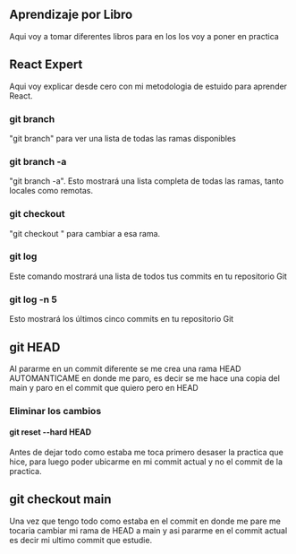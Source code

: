 ## Aprendizaje por Libro
Aqui voy a tomar diferentes libros para en los los voy a poner en practica

## React Expert
Aqui voy explicar desde cero con mi metodologia de estuido para aprender React.

### git branch
 "git branch" para ver una lista de todas las ramas disponibles 

### git branch -a
 "git branch -a". Esto mostrará una lista completa de todas las ramas, tanto locales como remotas.

### git checkout
"git checkout <nombre-de-la-rama>" para cambiar a esa rama.

### git log
Este comando mostrará una lista de todos tus commits en tu repositorio Git

### git log -n 5
Esto mostrará los últimos cinco commits en tu repositorio Git

## git HEAD
Al pararme en un commit diferente se me crea una rama HEAD AUTOMANTICAME en donde me paro, es decir se me hace una copia del main y paro en el commit que quiero pero en HEAD

### Eliminar los cambios
#### git reset --hard HEAD
Antes de dejar todo como estaba me toca primero desaser la practica que hice, para luego poder ubicarme en mi commit actual y no el commit de la practica.

## git checkout main
Una vez que tengo todo como estaba en el commit en donde me pare me tocaria cambiar mi rama de HEAD a main y asi pararme en el commit actual es decir mi ultimo commit que estudie.